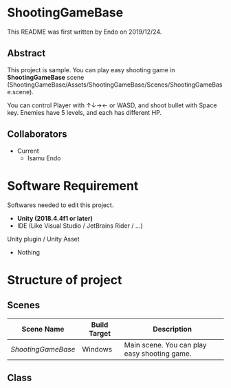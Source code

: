 # ShootingGameBase

This README was first written by Endo on 2019/12/24.

## Abstract

This project is sample. You can play easy shooting game in **ShootingGameBase** scene (ShootingGameBase/Assets/ShootingGameBase/Scenes/ShootingGameBase.scene).

You can control Player with ↑↓→← or WASD, and shoot bullet with Space key.
Enemies have 5 levels, and each has different HP.

## Collaborators

- Current
  - Isamu Endo
  
# Software Requirement

Softwares needed to edit this project.

- **Unity (2018.4.4f1 or later)**
- IDE (Like Visual Studio / JetBrains Rider / ...)

Unity plugin / Unity Asset

- Nothing

# Structure of project

## Scenes

| Scene Name | Build Target | Description |
----|----|---- 
| *ShootingGameBase* | Windows | Main scene. You can play easy shooting game. |

## Class

